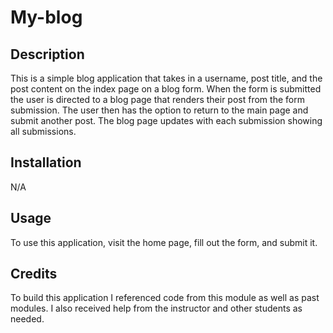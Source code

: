 # My-blog

## Description

This is a simple blog application that takes in a username, post title, and the post content on the index page on a blog form. When the form is submitted the user is directed to a blog page that renders their post from the form submission. The user then has the option to return to the main page and submit another post. The blog page updates with each submission showing all submissions.

## Installation

N/A

## Usage

To use this application, visit the home page, fill out the form, and submit it.

## Credits

To build this application I referenced code from this module as well as past modules. I also received help from the instructor and other students as needed.